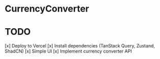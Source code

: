 # CurrencyConverter

# TODO

[x] Deploy to Vercel
[x] Install dependencies (TanStack Query, Zustand, ShadCN)
[x] Simple UI
[x] Implement currency converter API
